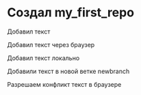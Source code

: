 ﻿# Создал my_first_repo

Добавил текст

Добавил текст через браузер

Добавил текст локально

Добавили текст в новой ветке newbranch

Разрешаем конфликт текст в браузере
